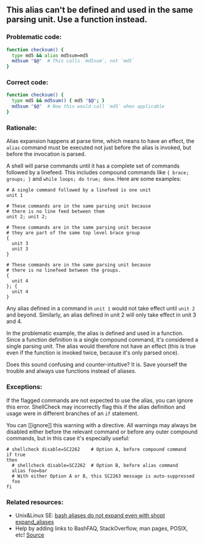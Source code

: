 ## This alias can't be defined and used in the same parsing unit. Use a function instead.

### Problematic code:

```sh
function checksum() {
  type md5 && alias md5sum=md5
  md5sum "$@"  # This calls `md5sum`, not `md5`
}
```

### Correct code:

```sh
function checksum() {
  type md5 && md5sum() { md5 "$@"; }
  md5sum "$@"  # Now this would call `md5` when applicable
}
```
### Rationale:

Alias expansion happens at parse time, which means to have an effect, the `alias` command must be executed not just before the alias is invoked, but before the invocation is parsed. 

A shell will parse commands until it has a complete set of commands followed by a linefeed. This includes compound commands like `{ brace; groups; }` and `while loops; do true; done`. Here are some examples:

    # A single command followed by a linefeed is one unit
    unit 1

    # These commands are in the same parsing unit because
    # there is no line feed between them
    unit 2; unit 2;

    # These commands are in the same parsing unit because
    # they are part of the same top level brace group
    {
      unit 3
      unit 3
    }

    # These commands are in the same parsing unit because
    # there is no linefeed between the groups.
    {
      unit 4
    }; {
      unit 4
    }

Any alias defined in a command in `unit 1` would not take effect until `unit 2` and beyond. Similarly, an alias defined in unit 2 will only take effect in unit 3 and 4.

In the problematic example, the alias is defined and used in a function. Since a function definition is a single compound command, it's considered a single parsing unit. The alias would therefore not have an effect (this is true even if the function is invoked twice, because it's only parsed once).

Does this sound confusing and counter-intuitive? It is. Save yourself the trouble and always use functions instead of aliases.

### Exceptions:

If the flagged commands are not expected to use the alias, you can ignore this error. ShellCheck may incorrectly flag this if the alias definition and usage were in different branches of an `if` statement.

You can [[ignore]] this warning with a directive. All warnings may always be disabled either before the relevant command or before any outer compound commands, but in this case it's especially useful:

    # shellcheck disable=SC2262    # Option A, before compound command
    if true
    then
      # shellcheck disable=SC2262  # Option B, before alias command
      alias foo=bar
      # With either Option A or B, this SC2263 message is auto-suppressed
      foo
    fi

### Related resources:

* Unix&Linux SE: [bash aliases do not expand even with shopt expand_aliases](https://unix.stackexchange.com/questions/502257/bash-aliases-do-not-expand-even-with-shopt-expand-aliases)
* Help by adding links to BashFAQ, StackOverflow, man pages, POSIX, etc!
[Source](https://github.com/koalaman/shellcheck/wiki/SC2262)


